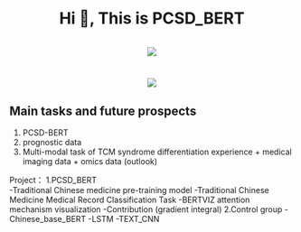 <h1 align="center">Hi 👋, This is PCSD_BERT<br><br> <img src="https://komarev.com/ghpvc/?username=wangzaimieyoutou&style=for-the-badge"></h1>
<h1 align="center"><image src="https://img.shields.io/badge/modle-PCSD_BERT-blue"></h1>

## Main tasks and future prospects
1. PCSD-BERT
2. prognostic data
3. Multi-modal task of TCM syndrome differentiation experience + medical imaging data + omics data (outlook)

Project：
1.PCSD_BERT   
  -Traditional Chinese medicine pre-training model
  -Traditional Chinese Medicine Medical Record Classification Task
   -BERTVIZ attention mechanism visualization
   -Contribution (gradient integral)
2.Control group
  -Chinese_base_BERT
  -LSTM
  -TEXT_CNN

